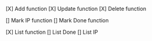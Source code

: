 [X] Add function
[X] Update function
[X] Delete function

[] Mark IP function
[] Mark Done function

[X] List function
[] List Done 
[] List IP
